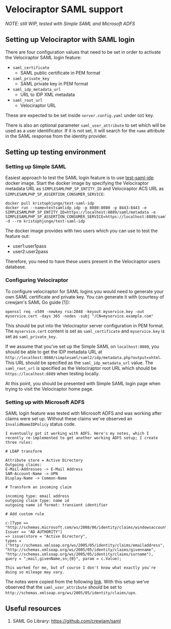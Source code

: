 # Velociraptor SAML support

*NOTE: still WIP, tested with Simple SAML and Microsoft ADFS*

## Setting up Velociraptor with SAML login

There are four configuration values that need to be set in order to activate the Velociraptor SAML login feature:
- `saml_certificate`
  - SAML public certificate in PEM format
- `saml_private_key`
  - SAML private key in PEM format
- `saml_idp_metadata_url`
  - URL to IDP XML metadata
- `saml_root_url`
  - Velociraptor URL

These are expected to be set inside `server.config.yaml` under `GUI` key.

There is also an optional parameter `saml_user_attribute` to set which will be used as a user identificator. If it is not set, it will search for
the `name` attribute in the SAML response from the identity provider.

## Setting up testing environment

### Setting up Simple SAML

Easiest approach to test the SAML login feature is to use [test-saml-idp](https://hub.docker.com/r/kristophjunge/test-saml-idp/) docker image. 
Start the docker image by specifying the Velociraptor metadata URL as `SIMPLESAMLPHP_SP_ENTITY_ID` and Velociraptor ACS URL as `SIMPLESAMLPHP_SP_ASSERTION_CONSUMER_SERVICE`:

```
docker pull kristophjunge/test-saml-idp
docker run --name=testsamlidp_idp -p 8080:8080 -p 8443:8443 -e SIMPLESAMLPHP_SP_ENTITY_ID=https://localhost:8889/saml/metadata -e SIMPLESAMLPHP_SP_ASSERTION_CONSUMER_SERVICE=https://localhost:8889/saml/acs -d --rm kristophjunge/test-saml-idp
```

The docker image provides with two users which you can use to test the feature out:
- user1:user1pass
- user2:user2pass

Therefore, you need to have these users present in the Velociraptor users database.

### Configuring Velociraptor

To configure velociraptor for SAML logins you would need to generate your own SAML certificate and private key.
You can generate it with (courtesy of crewjam's SAML Go guide \[1\]):
```
openssl req -x509 -newkey rsa:2048 -keyout myservice.key -out myservice.cert -days 365 -nodes -subj "/CN=myservice.example.com"
```
This should be put into the Velociraptor server configuration in PEM format. The `myservice.cert` content is set as `saml_certificate` and `myservice.key` is set as `saml_private_key`.

If we assume that you've set up the Simple SAML on `localhost:8080`, you should be able to get the IDP metadata URL at `http://localhost:8080/simplesaml/saml2/idp/metadata.php?output=xhtml`. This URL should be specified as the `saml_idp_metadata_url` value. The `saml_root_url` is specified as the Velociraptor root URL which should be `https://localhost:8889` when testing locally.

At this point, you should be presented with Simple SAML login page when trying to visit the Velociraptor home page.

### Setting up with Microsoft ADFS

SAML login feature was tested with Microsoft ADFS and was working after claims were set up. Without these claims we've observed an `InvalidNameIDPolicy` status code.

```
I eventually got it working with ADFS. Here's my notes, which I recently re-implemented to get another working ADFS setup; I create three rules:

# LDAP transform

Attribute store = Active Directory
Outgoing claims:
E-Mail-Addresses -> E-Mail Address
SAM-Account-Name -> UPN
Display-Name -> Common-Name

# Transform an incoming claim

incoming type: email address
outgoing claim type: name id
outgoing name id format: transient identifier

# Add custom rule

c:[Type == "http://schemas.microsoft.com/ws/2008/06/identity/claims/windowsaccountname", Issuer == "AD AUTHORITY"]
=> issue(store = "Active Directory",
types = ("http://schemas.xmlsoap.org/ws/2005/05/identity/claims/emailaddress",
"http://schemas.xmlsoap.org/ws/2005/05/identity/claims/givenname",
"http://schemas.xmlsoap.org/ws/2005/05/identity/claims/surname"),
query = ";mail,givenName,sn;{0}", param = c.Value);

This worked for me, but of course I don't know what exactly you're doing so mileage may vary.
```

The notes were copied from the following [link](https://github.com/crewjam/saml/issues/5#issuecomment-501328253). 
With this setup we've observed that the `saml_user_attribute` should be set to ` http://schemas.xmlsoap.org/ws/2005/05/identity/claims/upn`.

## Useful resources

1. SAML Go Library: https://github.com/crewjam/saml
